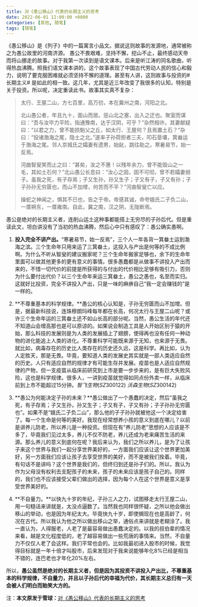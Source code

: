 ```yaml
---
title: 对《愚公移山》代表的长期主义的思考
date: 2022-06-01 12:00:00 +0800
categories: [其他, 随笔]
tags: [随笔]
---
```

《愚公移山》是《列子》中的一篇寓言小品文。据说这则故事的发源地，通常被称之为愚公故里的河南济源。 愚公不畏艰难，坚持不懈，挖山不止，最终感动天帝而将山挪走的故事。对于我第一次读到是语文课本。后来是听江涛的同名歌曲，听得热血沸腾。照我们语文课本讲的，这个故事表现了中国古代劳动人民的信心和毅力，说明了要克服困难就必须坚持不懈的道理。甚至有人讲，这则故事与投资的#长期主义# 是如此的相一致。这几年，尤其是近三年改变了我很多的认知，特别是关于投资。所以呢，决定重读此书。故事其实真不复杂：

>太行、王屋二山，方七百里，高万仞，本在冀州之南，河阳之北。
>
>北山愚公者，年且九十，面山而居。惩山北之塞，出入之迂也。聚室而谋曰：“吾与汝毕力平险，指通豫南，达于汉阴，可乎？”杂然相许。其妻献疑曰：“以君之力，曾不能损魁父之丘，如太行、王屋何？且焉置土石？”杂曰：“投诸渤海之尾，隐土之北。”遂率子孙荷担者三夫，叩石垦壤，箕畚运于渤海之尾。邻人京城氏之孀妻有遗男，始龀，跳往助之。寒暑易节，始一反焉。
>
>河曲智叟笑而止之曰：“甚矣，汝之不惠！以残年余力，曾不能毁山之一毛，其如土石何？”北山愚公长息曰：“汝心之固，固不可彻，曾不若孀妻弱子。虽我之死，有子存焉；子又生孙，孙又生子；子又有子，子又有孙；子子孙孙无穷匮也，而山不加增，何苦而不平？”河曲智叟亡以应。
>
>操蛇之神闻之，惧其不已也，告之于帝。帝感其诚，命夸娥氏二子负二山，一厝朔东，一厝雍南。自此，冀之南，汉之阴，无陇断焉。

愚公是绝对的长期主义者，连削山运土这种事都能搭上无穷尽的子孙后代。但是重读此文，坦白讲没有了当初的热血沸腾，然后心中只有感叹了：愚公确实愚啊。

1. **投入完全不讲产出。**“寒暑易节，始一反焉”，三个人一年各背一箕畚土运到渤海之滨。三个生命年只用来运了三箕畚土，这投入与产出是何等的不成比例啊。为什么不听从智叟的建议搬家呢？三个生命年搬家足够也，余下的生命年里面可以做其他更多的更有意义的事情。很多愚蠢都是从做事不讲投入产出而来的，不惜一切代价的前提是所获得的与付出的代价相比足够有吸引力，否则为什么要付出代价？以三个生命年来运三箕畚土，愚公之愚也，名至而实归。这就好比投资，完全不讲投入产出，只是一味的麻痹自己“我一定会赚钱的”是一样的。

2. **不尊重基本的科学规律。**愚公的核心认知是，子孙无穷匮而山不加增。但是，据最新科技说，连珠穆朗玛峰每年都在长高，何况太行与王屋二山呢？或许三个生命年运的三箕畚土还不如山长高的部分呢。当然，愚公生活的年代还不知道山会增高那也是可以原谅的。如果说会制造工具是人开始区别于猿的开始，那么科技的发展则是为人类的发展插上了翅膀，使得再也没有任何一种动物的进化能追上人类的进化。不尊重科学可能既来源于无知，也来源于无畏。就比如，病毒存在的历史比人类存在的历史还久远，这是科学。再比如，认为人定胜天，那是无畏。毕竟，要知道人类的发展史其实就是一部人类适应自然的历史。人只有适应自然的规律才有可能生存并发展。疫苗也是人适应自然规律的产物，但一支疫苗从临床前研究到上市是要一步步来的，是有巨大失败风险，这也是科学规律。很多人，一讲到疫苗就觉得如同点份外卖一样，从临床前到上市不能超过15分钟。$智飞生物(SZ300122)$ $沃森生物(SZ300142)$ 

3. **愚公为何能决定子孙的未来？**愚公做出了一个愚蠢的决定，然后“虽我之死，有子存焉；子又生孙，孙又生子；子又有子，子又有孙；子子孙孙无穷匮也”。如果不是“娥氏二子负二山”，那么他的子子孙孙就被他这一个决定给害了。每一个生命是何等的美好。我现在经常想养小孩的意义到底在哪儿？以前是讲养儿防老，所以养儿是一种投资。但现在有“养儿防老”思想的人应该是不多了，毕竟我们见过太多，养儿不仅不防老，养儿还成为老来痛苦生活的来源。那么养儿的意义到底何在呢？我后来认为，我们之所以养儿，是为了让孩子来这个世界与我们一起分享世界美好的，一方面我们应该让这个世界更加美好，另一方面我们应该让孩子去享受世界的美好，而不是被我们拴着。毕竟，有句话不是讲吗？这个世界是我们的，但终归到还是孙子们的。所以，我认为作为父母没有权利去支配孩子的未来，孩子的未来应该是孩子自己的。同样的，我们也不应该接受父辈们做出的选择，因为每个人在这个世界是意义是享受世界美好的。

4. **不自量力。**以快九十岁的年纪，子孙三人之力，试图移走太行王屋二山，用一句糙话来讲就是，太没点逼数了。当然我也同样很怀疑，之所以他会做出移山的举动，也是因为年纪太大。毕竟快九十岁，即使搁现在也是高龄了，何况在古代。所以我认为他之所以做出移山之举，通俗点来讲就是老糊涂了。我一直认为，人得服老，人老了是最容易做出愚蠢决定的。以我的叔伯辈的情况来看，越是文化程度低的，老了越容易做出一些荒唐的事情来。当然，不自量力不仅仅人老了会这样。我们平常也会的。比如我最初进入股市的时候，我觉得目标就是一年十倍才叫股市，后来发现对于我来说能够年化8%已经是相当不错的，连巴老也才年化20%左右。

所以，**愚公虽然是绝对的长期主义者，但是因为其投资不讲投入产出比，不尊重基本的科学规律，不自量力，并且以子孙后代的幸福为代价，其长期主义总归有一天会被人们明白而贻笑大方的。**

注：**本文原发于雪球：**[对《愚公移山》代表的长期主义的思考](https://xueqiu.com/6183701039/221510525)